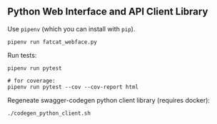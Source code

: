 
## Python Web Interface and API Client Library

Use `pipenv` (which you can install with `pip`).

    pipenv run fatcat_webface.py

Run tests:

    pipenv run pytest

    # for coverage:
    pipenv run pytest --cov --cov-report html

Regeneate swagger-codegen python client library (requires docker):

    ./codegen_python_client.sh
